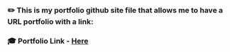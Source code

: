 ### ✏️ This is my portfolio github site file that allows me to have a URL portfolio with a link:
### 🎓 Portfolio Link - [Here](https://gogata05.github.io/)

